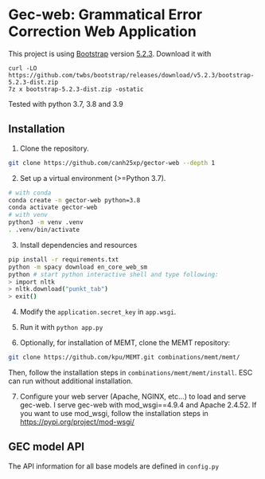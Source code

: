 # Gec-web: Grammatical Error Correction Web Application

This project is using [Bootstrap](https://getbootstrap.com) version [5.2.3](https://getbootstrap.com/docs/5.2/getting-started/download/).
Download it with

```
curl -LO https://github.com/twbs/bootstrap/releases/download/v5.2.3/bootstrap-5.2.3-dist.zip
7z x bootstrap-5.2.3-dist.zip -ostatic
```

Tested with python 3.7, 3.8 and 3.9

## Installation

1. Clone the repository.

```sh
git clone https://github.com/canh25xp/gector-web --depth 1
```

2. Set up a virtual environment (>=Python 3.7).

```sh
# with conda
conda create -n gector-web python=3.8
conda activate gector-web
# with venv
python3 -m venv .venv
. .venv/bin/activate
```

3. Install dependencies and resources

```sh
pip install -r requirements.txt
python -m spacy download en_core_web_sm
python # start python interactive shell and type following:
> import nltk
> nltk.download("punkt_tab")
> exit()
```

4. Modify the `application.secret_key` in `app.wsgi`.

5. Run it with `python app.py`

6. Optionally, for installation of MEMT, clone the MEMT repository:

```sh
git clone https://github.com/kpu/MEMT.git combinations/memt/memt/
```

   Then, follow the installation steps in `combinations/memt/memt/install`.
   ESC can run without additional installation.

7. Configure your web server (Apache, NGINX, etc...) to load and serve gec-web.
   I serve gec-web with mod_wsgi==4.9.4 and Apache 2.4.52. If you want to use mod_wsgi, follow the installation steps in <https://pypi.org/project/mod-wsgi/>

## GEC model API

The API information for all base models are defined in `config.py`
